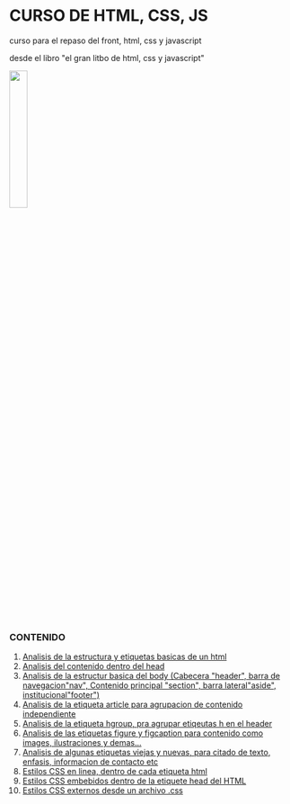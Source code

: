 # CURSO DE HTML, CSS, JS
curso para el repaso del front, html, css y javascript

desde el libro "el gran litbo de html, css y javascript"

<img src="https://www.wallpapertip.com/wmimgs/31-312238_html-css-javascript-transparent.png" width= 25%>


### CONTENIDO
1. [Analisis de la estructura y etiquetas basicas de un html](https://github.com/juanpablommm/CURSO-HTML-CSS-JS/tree/develop/estructura-basica)
2. [Analisis del contenido dentro del head](https://github.com/juanpablommm/CURSO-HTML-CSS-JS/tree/develop/encabezado)
3. [Analisis de la estructur basica del body (Cabecera "header", barra de navegacion"nav", Contenido principal "section", barra lateral"aside", institucional"footer")](https://github.com/juanpablommm/CURSO-HTML-CSS-JS/tree/develop/estructura-basica-body)
4. [Analisis de la etiqueta article para agrupacion de contenido independiente](https://github.com/juanpablommm/CURSO-HTML-CSS-JS/tree/develop/article)
5. [Analisis de la etiqueta hgroup, pra agrupar etiqeutas h en el header](https://github.com/juanpablommm/CURSO-HTML-CSS-JS/tree/develop/hgroup)
6. [Analisis de las etiquetas figure y figcaption para contenido como images, ilustraciones y demas...](https://github.com/juanpablommm/CURSO-HTML-CSS-JS/tree/develop/figure-and-figcaption)
7. [Analisis de algunas etiquetas viejas y nuevas, para citado de texto, enfasis, informacion de contacto etc](https://github.com/juanpablommm/CURSO-HTML-CSS-JS/tree/develop/viejos-nuevos-elmentos)
8. [Estilos CSS en linea, dentro de cada etiqueta html](https://github.com/juanpablommm/CURSO-HTML-CSS-JS/tree/develop/css-estilos-linea)
9. [Estilos CSS embebidos dentro de la etiquete head del HTML](https://github.com/juanpablommm/CURSO-HTML-CSS-JS/tree/develop/css-estilos-embebidos)
10. [Estilos CSS externos desde un archivo .css](https://github.com/juanpablommm/CURSO-HTML-CSS-JS/tree/develop/css-estilos-externos)